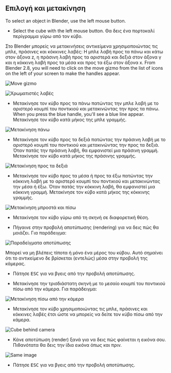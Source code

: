## Επιλογή και μετακίνηση

To select an object in Blender, use the left mouse button.

+ Select the cube with the left mouse button. Θα δεις ένα πορτοκαλί περίγραμμα γύρω από τον κύβο.

Στο Blender μπορείς να μετακινήσεις αντικείμενα χρησιμοποιώντας τις μπλε, πράσινες και κόκκινες λαβές: Η μπλε λαβή προς τα πάνω και κάτω στον άξονα z, η πράσινη λαβή προς τα αριστερά και δεξιά στον άξονα γ και η κόκκινη λαβή προς τα μέσα και προς τα έξω στον άξονα x. From Blender 2.8, you will need to click on the move gizmo from the list of icons on the left of your screen to make the handles appear.

![Move gizmo](images/move-gizmo.png)

![Χρωματιστές λαβές](images/coloured-handles.png)

+ Μετακίνησε τον κύβο προς τα πάνω πατώντας την μπλε λαβή με το αριστερό κουμπί του ποντικιού και μετακινώντας την προς τα πάνω. When you press the blue handle, you'll see a blue line appear. Μετακίνησε τον κύβο κατά μήκος της μπλε γραμμής.

![Μετακίνηση πάνω](images/move-up.png)

+ Μετακίνησε τον κύβο προς τα δεξιά πατώντας την πράσινη λαβή με το αριστερό κουμπί του ποντικιού και μετακινώντας την προς τα δεξιά. Όταν πατάς την πράσινη λαβή, θα εμφανιστεί μια πράσινη γραμμή. Μετακίνησε τον κύβο κατά μήκος της πράσινης γραμμής.

![Μετακίνηση προς τα δεξιά](images/move-right.png)

+ Μετακίνησε τον κύβο προς τα μέσα ή προς τα έξω πατώντας την κόκκινη λαβή με το αριστερό κουμπί του ποντικιού και μετακινώντας την μέσα ή έξω. Όταν πατάς την κόκκινη λαβή, θα εμφανιστεί μια κόκκινη γραμμή. Μετακίνησε τον κύβο κατά μήκος της κόκκινης γραμμής.

![Μετακίνηση μπροστά και πίσω](images/move-in-and-out.png)

+ Μετακίνησε τον κύβο γύρω από τη σκηνή σε διαφορετική θέση.

+ Πήγαινε στην προβολή αποτύπωσης (rendering) για να δεις πώς θα μοιάζει. Για παράδειγμα:

![Παραδείγματα αποτύπωσης](images/example-render.png)

Μπορεί να μη βλέπεις τίποτα ή μόνο ένα μέρος του κύβου. Αυτό σημαίνει ότι το αντικείμενο δε βρίσκεται (εντελώς) μέσα στην προβολή της κάμερας.

+ Πάτησε <kbd>ESC</kbd> για να βγεις από την προβολή αποτύπωσης.

+ Μετακίνησε την τρισδιάστατη σκηνή με το μεσαίο κουμπί του ποντικιού πίσω από την κάμερα. Για παράδειγμα:

![Μετακίνηση πίσω από την κάμερα](images/move-behind-camera.png)

+ Μετακίνησε τον κύβο χρησιμοποιώντας τις μπλε, πράσινες και κόκκινες λαβές έτσι ώστε να μπορείς να δείτε τον κύβο πίσω από την κάμερα.

![Cube behind camera](images/cube-behind-camera.png)

+ Κάνε αποτύπωση (render) ξανά για να δεις πώς φαίνεται η εικόνα σου. Πιθανότατα θα δεις την ίδια εικόνα όπως και πριν.

![Same image](images/same-image.png)

+ Πάτησε <kbd>ESC</kbd> για να βγεις από την προβολή αποτύπωσης.